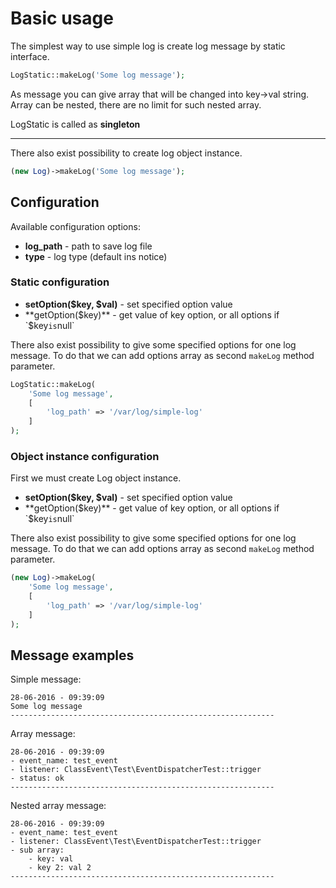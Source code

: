 # Basic usage
The simplest way to use simple log is create log message by static interface.

```php
LogStatic::makeLog('Some log message');
```

As message you can give array that will be changed into key->val string. Array can be nested, there are no limit for
such nested array.

LogStatic is called as **singleton**

------------------------

There also exist possibility to create log object instance.

```php
(new Log)->makeLog('Some log message');
```

## Configuration

Available configuration options:

* **log_path** - path to save log file
* **type** - log type (default ins notice)

### Static configuration

* **setOption($key, $val)** - set specified option value
* **getOption($key)** - get value of key option, or all options if `$key` is `null`

There also exist possibility to give some specified options for one log message. To do that we can add options array as
second `makeLog` method parameter.

```php
LogStatic::makeLog(
    'Some log message',
    [
        'log_path' => '/var/log/simple-log'
    ]
);
```

### Object instance configuration
First we must create Log object instance.

* **setOption($key, $val)** - set specified option value
* **getOption($key)** - get value of key option, or all options if `$key` is `null`

There also exist possibility to give some specified options for one log message. To do that we can add options array as
second `makeLog` method parameter.

```php
(new Log)->makeLog(
    'Some log message',
    [
        'log_path' => '/var/log/simple-log'
    ]
);
```

## Message examples

Simple message:
```
28-06-2016 - 09:39:09
Some log message
-----------------------------------------------------------
```

Array message:  
```
28-06-2016 - 09:39:09
- event_name: test_event
- listener: ClassEvent\Test\EventDispatcherTest::trigger
- status: ok
-----------------------------------------------------------
```

Nested array message:
```
28-06-2016 - 09:39:09
- event_name: test_event
- listener: ClassEvent\Test\EventDispatcherTest::trigger
- sub array:
    - key: val
    - key 2: val 2
-----------------------------------------------------------
```
